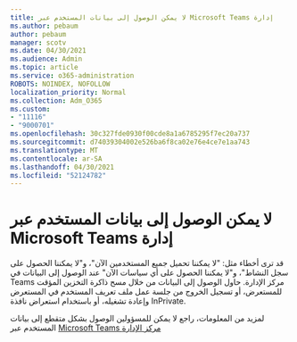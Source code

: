 ```yaml
---
title: لا يمكن الوصول إلى بيانات المستخدم عبر Microsoft Teams إدارة
ms.author: pebaum
author: pebaum
manager: scotv
ms.date: 04/30/2021
ms.audience: Admin
ms.topic: article
ms.service: o365-administration
ROBOTS: NOINDEX, NOFOLLOW
localization_priority: Normal
ms.collection: Adm_O365
ms.custom:
- "11116"
- "9000701"
ms.openlocfilehash: 30c327fde0930f00cde8a1a6785295f7ec20a737
ms.sourcegitcommit: d74039304002e526ba6f8ca02e76e4ce7e1aa743
ms.translationtype: MT
ms.contentlocale: ar-SA
ms.lasthandoff: 04/30/2021
ms.locfileid: "52124782"
---
```

# <a name="cant-access-user-data-via-the-microsoft-teams-admin-center"></a>لا يمكن الوصول إلى بيانات المستخدم عبر Microsoft Teams إدارة

قد ترى أخطاء مثل: "لا يمكننا تحميل جميع المستخدمين الآن"، و"لا يمكننا الحصول على سجل النشاط"، و"لا يمكننا الحصول على أي سياسات الآن" عند الوصول إلى البيانات في Teams مركز الإدارة. حاول الوصول إلى البيانات من خلال مسح ذاكرة التخزين المؤقت للمستعرض، أو تسجيل الخروج من جلسة عمل ملف تعريف المستخدم في المستعرض وإعادة تشغيله، أو باستخدام استعراض نافذة InPrivate. 

لمزيد من المعلومات، راجع لا يمكن للمسؤولين الوصول بشكل متقطع إلى بيانات المستخدم عبر [Microsoft Teams مركز الإدارة](https://docs.microsoft.com/microsoftteams/troubleshoot/teams-administration/cannot-access-admin-center)